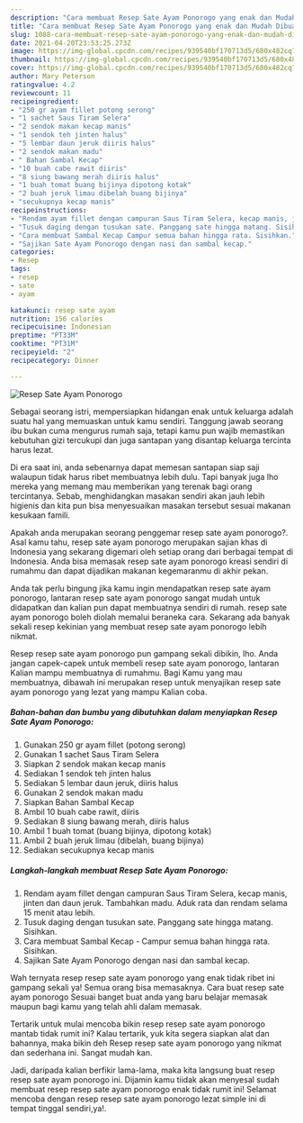 ```yaml
---
description: "Cara membuat Resep Sate Ayam Ponorogo yang enak dan Mudah Dibuat"
title: "Cara membuat Resep Sate Ayam Ponorogo yang enak dan Mudah Dibuat"
slug: 1088-cara-membuat-resep-sate-ayam-ponorogo-yang-enak-dan-mudah-dibuat
date: 2021-04-20T23:53:25.273Z
image: https://img-global.cpcdn.com/recipes/939540bf170713d5/680x482cq70/resep-sate-ayam-ponorogo-foto-resep-utama.jpg
thumbnail: https://img-global.cpcdn.com/recipes/939540bf170713d5/680x482cq70/resep-sate-ayam-ponorogo-foto-resep-utama.jpg
cover: https://img-global.cpcdn.com/recipes/939540bf170713d5/680x482cq70/resep-sate-ayam-ponorogo-foto-resep-utama.jpg
author: Mary Peterson
ratingvalue: 4.2
reviewcount: 11
recipeingredient:
- "250 gr ayam fillet potong serong"
- "1 sachet Saus Tiram Selera"
- "2 sendok makan kecap manis"
- "1 sendok teh jinten halus"
- "5 lembar daun jeruk diiris halus"
- "2 sendok makan madu"
- " Bahan Sambal Kecap"
- "10 buah cabe rawit diiris"
- "8 siung bawang merah diiris halus"
- "1 buah tomat buang bijinya dipotong kotak"
- "2 buah jeruk limau dibelah buang bijinya"
- "secukupnya kecap manis"
recipeinstructions:
- "Rendam ayam fillet dengan campuran Saus Tiram Selera, kecap manis, jinten dan daun jeruk. Tambahkan madu. Aduk rata dan rendam selama 15 menit atau lebih."
- "Tusuk daging dengan tusukan sate. Panggang sate hingga matang. Sisihkan."
- "Cara membuat Sambal Kecap Campur semua bahan hingga rata. Sisihkan."
- "Sajikan Sate Ayam Ponorogo dengan nasi dan sambal kecap."
categories:
- Resep
tags:
- resep
- sate
- ayam

katakunci: resep sate ayam 
nutrition: 156 calories
recipecuisine: Indonesian
preptime: "PT33M"
cooktime: "PT31M"
recipeyield: "2"
recipecategory: Dinner

---
```



![Resep Sate Ayam Ponorogo](https://img-global.cpcdn.com/recipes/939540bf170713d5/680x482cq70/resep-sate-ayam-ponorogo-foto-resep-utama.jpg)

Sebagai seorang istri, mempersiapkan hidangan enak untuk keluarga adalah suatu hal yang memuaskan untuk kamu sendiri. Tanggung jawab seorang ibu bukan cuma mengurus rumah saja, tetapi kamu pun wajib memastikan kebutuhan gizi tercukupi dan juga santapan yang disantap keluarga tercinta harus lezat.

Di era  saat ini, anda sebenarnya dapat memesan santapan siap saji walaupun tidak harus ribet membuatnya lebih dulu. Tapi banyak juga lho mereka yang memang mau memberikan yang terenak bagi orang tercintanya. Sebab, menghidangkan masakan sendiri akan jauh lebih higienis dan kita pun bisa menyesuaikan masakan tersebut sesuai makanan kesukaan famili. 



Apakah anda merupakan seorang penggemar resep sate ayam ponorogo?. Asal kamu tahu, resep sate ayam ponorogo merupakan sajian khas di Indonesia yang sekarang digemari oleh setiap orang dari berbagai tempat di Indonesia. Anda bisa memasak resep sate ayam ponorogo kreasi sendiri di rumahmu dan dapat dijadikan makanan kegemaranmu di akhir pekan.

Anda tak perlu bingung jika kamu ingin mendapatkan resep sate ayam ponorogo, lantaran resep sate ayam ponorogo sangat mudah untuk didapatkan dan kalian pun dapat membuatnya sendiri di rumah. resep sate ayam ponorogo boleh diolah memalui beraneka cara. Sekarang ada banyak sekali resep kekinian yang membuat resep sate ayam ponorogo lebih nikmat.

Resep resep sate ayam ponorogo pun gampang sekali dibikin, lho. Anda jangan capek-capek untuk membeli resep sate ayam ponorogo, lantaran Kalian mampu membuatnya di rumahmu. Bagi Kamu yang mau membuatnya, dibawah ini merupakan resep untuk menyajikan resep sate ayam ponorogo yang lezat yang mampu Kalian coba.

<!--inarticleads1-->

##### Bahan-bahan dan bumbu yang dibutuhkan dalam menyiapkan Resep Sate Ayam Ponorogo:

1. Gunakan 250 gr ayam fillet (potong serong)
1. Gunakan 1 sachet Saus Tiram Selera
1. Siapkan 2 sendok makan kecap manis
1. Sediakan 1 sendok teh jinten halus
1. Sediakan 5 lembar daun jeruk, diiris halus
1. Gunakan 2 sendok makan madu
1. Siapkan  Bahan Sambal Kecap
1. Ambil 10 buah cabe rawit, diiris
1. Sediakan 8 siung bawang merah, diiris halus
1. Ambil 1 buah tomat (buang bijinya, dipotong kotak)
1. Ambil 2 buah jeruk limau (dibelah, buang bijinya)
1. Sediakan secukupnya kecap manis




<!--inarticleads2-->

##### Langkah-langkah membuat Resep Sate Ayam Ponorogo:

1. Rendam ayam fillet dengan campuran Saus Tiram Selera, kecap manis, jinten dan daun jeruk. Tambahkan madu. Aduk rata dan rendam selama 15 menit atau lebih.
1. Tusuk daging dengan tusukan sate. Panggang sate hingga matang. Sisihkan.
1. Cara membuat Sambal Kecap - Campur semua bahan hingga rata. Sisihkan.
1. Sajikan Sate Ayam Ponorogo dengan nasi dan sambal kecap.




Wah ternyata resep resep sate ayam ponorogo yang enak tidak ribet ini gampang sekali ya! Semua orang bisa memasaknya. Cara buat resep sate ayam ponorogo Sesuai banget buat anda yang baru belajar memasak maupun bagi kamu yang telah ahli dalam memasak.

Tertarik untuk mulai mencoba bikin resep resep sate ayam ponorogo mantab tidak rumit ini? Kalau tertarik, yuk kita segera siapkan alat dan bahannya, maka bikin deh Resep resep sate ayam ponorogo yang nikmat dan sederhana ini. Sangat mudah kan. 

Jadi, daripada kalian berfikir lama-lama, maka kita langsung buat resep resep sate ayam ponorogo ini. Dijamin kamu tiidak akan menyesal sudah membuat resep resep sate ayam ponorogo enak tidak rumit ini! Selamat mencoba dengan resep resep sate ayam ponorogo lezat simple ini di tempat tinggal sendiri,ya!.

